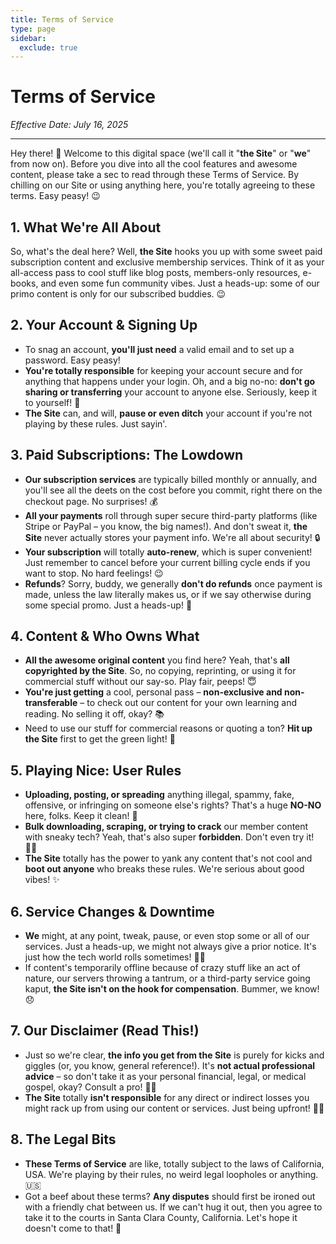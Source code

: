 ```yaml
---
title: Terms of Service
type: page
sidebar:
  exclude: true
---
```

# Terms of Service

*Effective Date: July 16, 2025*

---

Hey there! 👋 Welcome to this digital space (we'll call it "**the Site**" or "**we**" from now on). Before you dive into all the cool features and awesome content, please take a sec to read through these Terms of Service. By chilling on our Site or using anything here, you're totally agreeing to these terms. Easy peasy! 😉

## 1. What We're All About
So, what's the deal here? Well, **the Site** hooks you up with some sweet paid subscription content and exclusive membership services. Think of it as your all-access pass to cool stuff like blog posts, members-only resources, e-books, and even some fun community vibes. Just a heads-up: some of our primo content is only for our subscribed buddies. 😉

## 2. Your Account & Signing Up
*   To snag an account, **you'll just need** a valid email and to set up a password. Easy peasy!
*   **You're totally responsible** for keeping your account secure and for anything that happens under your login. Oh, and a big no-no: **don't go sharing or transferring** your account to anyone else. Seriously, keep it to yourself! 🤫
*   **The Site** can, and will, **pause or even ditch** your account if you're not playing by these rules. Just sayin'.

## 3. Paid Subscriptions: The Lowdown
*   **Our subscription services** are typically billed monthly or annually, and you'll see all the deets on the cost before you commit, right there on the checkout page. No surprises! 💰
*   **All your payments** roll through super secure third-party platforms (like Stripe or PayPal – you know, the big names!). And don't sweat it, **the Site** never actually stores your payment info. We're all about security! 🔒
*   **Your subscription** will totally **auto-renew**, which is super convenient! Just remember to cancel before your current billing cycle ends if you want to stop. No hard feelings! 😉
*   **Refunds**? Sorry, buddy, we generally **don't do refunds** once payment is made, unless the law literally makes us, or if we say otherwise during some special promo. Just a heads-up! 💸

## 4. Content & Who Owns What
*   **All the awesome original content** you find here? Yeah, that's **all copyrighted by the Site**. So, no copying, reprinting, or using it for commercial stuff without our say-so. Play fair, peeps! 😇
*   **You're just getting** a cool, personal pass – **non-exclusive and non-transferable** – to check out our content for your own learning and reading. No selling it off, okay? 📚
*   Need to use our stuff for commercial reasons or quoting a ton? **Hit up the Site** first to get the green light! 🚦

## 5. Playing Nice: User Rules
*   **Uploading, posting, or spreading** anything illegal, spammy, fake, offensive, or infringing on someone else's rights? That's a huge **NO-NO** here, folks. Keep it clean! 🚫
*   **Bulk downloading, scraping, or trying to crack** our member content with sneaky tech? Yeah, that's also super **forbidden**. Don't even try it! 🙅‍♀️
*   **The Site** totally has the power to yank any content that's not cool and **boot out anyone** who breaks these rules. We're serious about good vibes! ✨

## 6. Service Changes & Downtime
*   **We** might, at any point, tweak, pause, or even stop some or all of our services. Just a heads-up, we might not always give a prior notice. It's just how the tech world rolls sometimes! 🤷‍♂️
*   If content's temporarily offline because of crazy stuff like an act of nature, our servers throwing a tantrum, or a third-party service going kaput, **the Site isn't on the hook for compensation**. Bummer, we know! 😞

## 7. Our Disclaimer (Read This!)
*   Just so we're clear, **the info you get from the Site** is purely for kicks and giggles (or, you know, general reference!). It's **not actual professional advice** – so don't take it as your personal financial, legal, or medical gospel, okay? Consult a pro! 👩‍⚖️
*   **The Site** totally **isn't responsible** for any direct or indirect losses you might rack up from using our content or services. Just being upfront! 🤷‍♀️

## 8. The Legal Bits
*   **These Terms of Service** are like, totally subject to the laws of California, USA. We're playing by their rules, no weird legal loopholes or anything. 🇺🇸
*   Got a beef about these terms? **Any disputes** should first be ironed out with a friendly chat between us. If we can't hug it out, then you agree to take it to the courts in Santa Clara County, California. Let's hope it doesn't come to that! 🙏